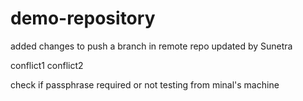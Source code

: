 demo-repository
===============
added
changes to push a branch in remote repo
updated by Sunetra

conflict1
conflict2

check if passphrase required or not
testing from minal's machine
